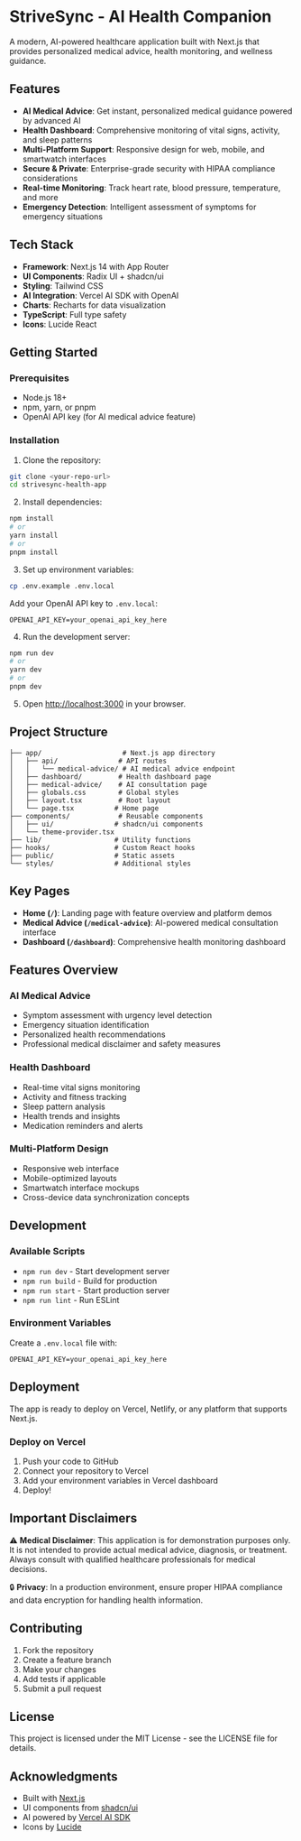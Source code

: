 # StriveSync - AI Health Companion

A modern, AI-powered healthcare application built with Next.js that provides personalized medical advice, health monitoring, and wellness guidance.

## Features

- **AI Medical Advice**: Get instant, personalized medical guidance powered by advanced AI
- **Health Dashboard**: Comprehensive monitoring of vital signs, activity, and sleep patterns
- **Multi-Platform Support**: Responsive design for web, mobile, and smartwatch interfaces
- **Secure & Private**: Enterprise-grade security with HIPAA compliance considerations
- **Real-time Monitoring**: Track heart rate, blood pressure, temperature, and more
- **Emergency Detection**: Intelligent assessment of symptoms for emergency situations

## Tech Stack

- **Framework**: Next.js 14 with App Router
- **UI Components**: Radix UI + shadcn/ui
- **Styling**: Tailwind CSS
- **AI Integration**: Vercel AI SDK with OpenAI
- **Charts**: Recharts for data visualization
- **TypeScript**: Full type safety
- **Icons**: Lucide React

## Getting Started

### Prerequisites

- Node.js 18+ 
- npm, yarn, or pnpm
- OpenAI API key (for AI medical advice feature)

### Installation

1. Clone the repository:
```bash
git clone <your-repo-url>
cd strivesync-health-app
```

2. Install dependencies:
```bash
npm install
# or
yarn install
# or
pnpm install
```

3. Set up environment variables:
```bash
cp .env.example .env.local
```

Add your OpenAI API key to `.env.local`:
```
OPENAI_API_KEY=your_openai_api_key_here
```

4. Run the development server:
```bash
npm run dev
# or
yarn dev
# or
pnpm dev
```

5. Open [http://localhost:3000](http://localhost:3000) in your browser.

## Project Structure

```
├── app/                    # Next.js app directory
│   ├── api/               # API routes
│   │   └── medical-advice/ # AI medical advice endpoint
│   ├── dashboard/         # Health dashboard page
│   ├── medical-advice/    # AI consultation page
│   ├── globals.css        # Global styles
│   ├── layout.tsx         # Root layout
│   └── page.tsx          # Home page
├── components/            # Reusable components
│   ├── ui/               # shadcn/ui components
│   └── theme-provider.tsx
├── lib/                  # Utility functions
├── hooks/                # Custom React hooks
├── public/               # Static assets
└── styles/               # Additional styles
```

## Key Pages

- **Home (`/`)**: Landing page with feature overview and platform demos
- **Medical Advice (`/medical-advice`)**: AI-powered medical consultation interface
- **Dashboard (`/dashboard`)**: Comprehensive health monitoring dashboard

## Features Overview

### AI Medical Advice
- Symptom assessment with urgency level detection
- Emergency situation identification
- Personalized health recommendations
- Professional medical disclaimer and safety measures

### Health Dashboard
- Real-time vital signs monitoring
- Activity and fitness tracking
- Sleep pattern analysis
- Health trends and insights
- Medication reminders and alerts

### Multi-Platform Design
- Responsive web interface
- Mobile-optimized layouts
- Smartwatch interface mockups
- Cross-device data synchronization concepts

## Development

### Available Scripts

- `npm run dev` - Start development server
- `npm run build` - Build for production
- `npm run start` - Start production server
- `npm run lint` - Run ESLint

### Environment Variables

Create a `.env.local` file with:

```env
OPENAI_API_KEY=your_openai_api_key_here
```

## Deployment

The app is ready to deploy on Vercel, Netlify, or any platform that supports Next.js.

### Deploy on Vercel

1. Push your code to GitHub
2. Connect your repository to Vercel
3. Add your environment variables in Vercel dashboard
4. Deploy!

## Important Disclaimers

⚠️ **Medical Disclaimer**: This application is for demonstration purposes only. It is not intended to provide actual medical advice, diagnosis, or treatment. Always consult with qualified healthcare professionals for medical decisions.

🔒 **Privacy**: In a production environment, ensure proper HIPAA compliance and data encryption for handling health information.

## Contributing

1. Fork the repository
2. Create a feature branch
3. Make your changes
4. Add tests if applicable
5. Submit a pull request

## License

This project is licensed under the MIT License - see the LICENSE file for details.

## Acknowledgments

- Built with [Next.js](https://nextjs.org/)
- UI components from [shadcn/ui](https://ui.shadcn.com/)
- AI powered by [Vercel AI SDK](https://sdk.vercel.ai/)
- Icons by [Lucide](https://lucide.dev/)